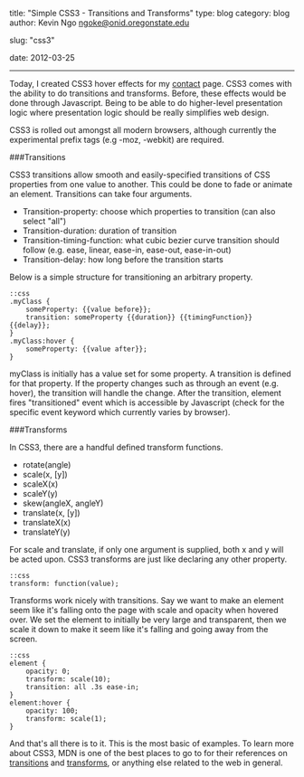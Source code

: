 title: "Simple CSS3 - Transitions and Transforms"
type: blog
category: blog
author: Kevin Ngo <ngoke@onid.oregonstate.edu>

slug: "css3"

date: 2012-03-25

---

Today, I created CSS3 hover effects for my [contact](contact) page. CSS3
comes with the ability to do transitions and transforms. Before, these
effects would be done through Javascript. Being to be able to do
higher-level presentation logic where presentation logic should be really
simplifies web design.

CSS3 is rolled out amongst all modern browsers, although currently the
experimental prefix tags (e.g -moz, -webkit) are required.

###Transitions

CSS3 transitions allow smooth and easily-specified transitions of CSS
properties from one value to another. This could be done to fade or animate
an element. Transitions can take four arguments.

- Transition-property: choose which properties to transition (can also
  select "all")
- Transition-duration: duration of transition
- Transition-timing-function: what cubic bezier curve transition should
  follow (e.g. ease, linear, ease-in, ease-out, ease-in-out)
- Transition-delay: how long before the transition starts

Below is a simple structure for transitioning an arbitrary property.

    ::css
    .myClass {
        someProperty: {{value before}};
        transition: someProperty {{duration}} {{timingFunction}} {{delay}};
    }
    .myClass:hover {
        someProperty: {{value after}};
    }

myClass is initially has a value set for some property. A transition is
defined for that property. If the property changes such as through an event
(e.g. hover), the transition will handle the change. After the transition,
element fires "transitioned" event which is accessible by Javascript (check
for the specific event keyword which currently varies by browser).

###Transforms

In CSS3, there are a handful defined transform functions.

- rotate(angle)
- scale(x, [y])
- scaleX(x)
- scaleY(y)
- skew(angleX, angleY)
- translate(x, [y])
- translateX(x)
- translateY(y)

For scale and translate, if only one argument is supplied, both x and y
will be acted upon. CSS3 transforms are just like declaring any other
property.

    ::css
    transform: function(value);

Transforms work nicely with transitions. Say we want to make an element
seem like it's falling onto the page with scale and opacity when hovered
over. We set the element to initially be very large and transparent, then
we scale it down to make it seem like it's falling and going away from the
screen.

    ::css
    element {
        opacity: 0;
        transform: scale(10);
        transition: all .3s ease-in;
    }
    element:hover {
        opacity: 100;
        transform: scale(1);
    }

And that's all there is to it. This is the most basic of examples. To learn
more about CSS3, MDN is one of the best places to go to for their
references on [transitions][moztransitions] and
[transforms][moztransforms], or anything else related to the web in
general.

[contact]:/contact
[moztransitions]:https://developer.mozilla.org/en/CSS/CSS\_transitions
[moztransforms]:https://developer.mozilla.org/en/CSS/transform


